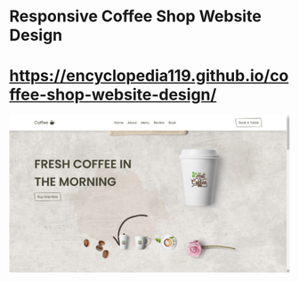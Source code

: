 # Responsive Coffee Shop Website Design
# https://encyclopedia119.github.io/coffee-shop-website-design/
![preview img](/preview.png)


